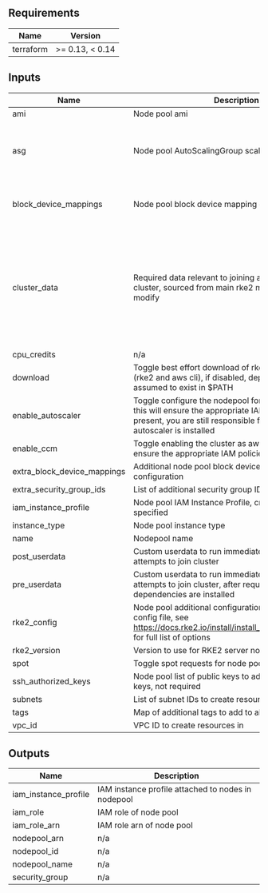 ## Requirements

| Name | Version |
|------|---------|
| terraform | >= 0.13, < 0.14 |

## Inputs

| Name | Description | Type | Default | Required |
|------|-------------|------|---------|:--------:|
| ami | Node pool ami | `string` | `""` | no |
| asg | Node pool AutoScalingGroup scaling definition | <pre>object({<br>    min     = number<br>    max     = number<br>    desired = number<br>  })</pre> | <pre>{<br>  "desired": 1,<br>  "max": 10,<br>  "min": 1<br>}</pre> | no |
| block\_device\_mappings | Node pool block device mapping configuration | `map(string)` | <pre>{<br>  "size": 30,<br>  "type": "gp2"<br>}</pre> | no |
| cluster\_data | Required data relevant to joining an existing rke2 cluster, sourced from main rke2 module, do NOT modify | <pre>object({<br>    name       = string<br>    server_url = string<br>    cluster_sg = string<br>    token = object({<br>      bucket          = string<br>      bucket_arn      = string<br>      object          = string<br>      policy_document = string<br>    })<br>  })</pre> | n/a | yes |
| cpu\_credits | n/a | `string` | `"standard"` | no |
| download | Toggle best effort download of rke2 dependencies (rke2 and aws cli), if disabled, dependencies are assumed to exist in $PATH | `bool` | `true` | no |
| enable\_autoscaler | Toggle configure the nodepool for cluster autoscaler, this will ensure the appropriate IAM policies are present, you are still responsible for ensuring cluster autoscaler is installed | `bool` | `false` | no |
| enable\_ccm | Toggle enabling the cluster as aws aware, this will ensure the appropriate IAM policies are present | `bool` | `false` | no |
| extra\_block\_device\_mappings | Additional node pool block device mappings configuration | `list(map(string))` | `[]` | no |
| extra\_security\_group\_ids | List of additional security group IDs | `list(string)` | `[]` | no |
| iam\_instance\_profile | Node pool IAM Instance Profile, created if node specified | `string` | `""` | no |
| instance\_type | Node pool instance type | `string` | `"t3.medium"` | no |
| name | Nodepool name | `string` | n/a | yes |
| post\_userdata | Custom userdata to run immediately after rke2 node attempts to join cluster | `string` | `""` | no |
| pre\_userdata | Custom userdata to run immediately before rke2 node attempts to join cluster, after required rke2, dependencies are installed | `string` | `""` | no |
| rke2\_config | Node pool additional configuration passed as rke2 config file, see https://docs.rke2.io/install/install_options/agent_config for full list of options | `string` | `""` | no |
| rke2\_version | Version to use for RKE2 server nodepool | `string` | `"v1.19.7+rke2r1"` | no |
| spot | Toggle spot requests for node pool | `bool` | `false` | no |
| ssh\_authorized\_keys | Node pool list of public keys to add as authorized ssh keys, not required | `list(string)` | `[]` | no |
| subnets | List of subnet IDs to create resources in | `list(string)` | n/a | yes |
| tags | Map of additional tags to add to all resources created | `map(string)` | `{}` | no |
| vpc\_id | VPC ID to create resources in | `string` | n/a | yes |

## Outputs

| Name | Description |
|------|-------------|
| iam\_instance\_profile | IAM instance profile attached to nodes in nodepool |
| iam\_role | IAM role of node pool |
| iam\_role\_arn | IAM role arn of node pool |
| nodepool\_arn | n/a |
| nodepool\_id | n/a |
| nodepool\_name | n/a |
| security\_group | n/a |
